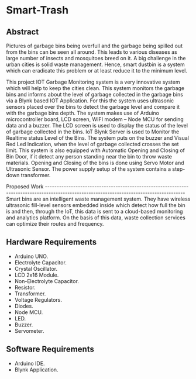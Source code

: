 # Smart-Trash

Abstract
------------------------------------------------------------------------------------------------------------------------------------------
Pictures of garbage bins being overfull and the garbage being spilled out from the bins can be seen all around. This leads to various diseases as large number of insects and mosquitoes breed on it. A big challenge in the urban cities is solid waste management. Hence, smart dustbin is a system which can eradicate this problem or at least reduce it to the minimum level.

This project IOT Garbage Monitoring system is a very innovative system which will help to keep the cities clean. This system monitors the garbage bins and informs about the level of garbage collected in the garbage bins via a Blynk based IOT Application. For this the system uses ultrasonic sensors placed over the bins to detect the garbage level and compare it with the garbage bins depth. The system makes use of Arduino microcontroller board, LCD screen, WIFI modem – Node MCU for sending data and a buzzer. The LCD screen is used to display the status of the level of garbage collected in the bins. IoT Blynk Server is used to Monitor the Realtime status Level of the Bins. The system puts on the buzzer and Visual Red Led Indication, when the level of garbage collected crosses the set limit. This system is also equipped with Automatic Opening and Closing of Bin Door, if it detect any person standing near the bin to throw waste materials. Opening and Closing of the bins is done using Servo Motor and Ultrasonic Sensor. The power supply setup of the system contains a step-down transformer.

Proposed Work
-----------------------------------------------------------------------------------------------------------------------------------------Smart bins are an intelligent waste management system. They have wireless ultrasonic fill-level sensors embedded inside which detect how full the bin is and then, through the IoT, this data is sent to a cloud-based monitoring and analytics platform. On the basis of this data, waste collection services can optimize their routes and frequency.

Hardware Requirements
------------------------------------------------------------------------------------------------------------------------------------------
- Arduino UNO.
- Electrolyte Capacitor.
- Crystal Oscillator.
- LCD 2x16 Module.
- Non-Electrolyte Capacitor.
- Resistor.
- Transformer.
- Voltage Regulators.
- Diodes.
- Node MCU.
- LED.
- Buzzer.
- Servometer.

Software Requirements
------------------------------------------------------------------------------------------------------------------------------------------
- Arduino IDE.
- Blynk Application.
